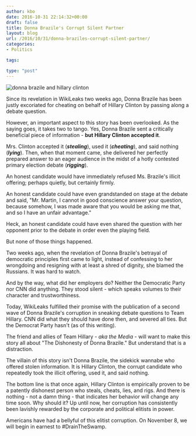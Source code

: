 ```yaml
---
author: kbo
date: 2016-10-31 22:14:32+00:00
draft: false
title: Donna Brazile's Corrupt Silent Partner
layout: blog
url: /2016/10/31/donna-braziles-corrupt-silent-partner/
categories:
- Politics

tags:

type: "post"
---
```


![donna brazile and hillary clinton](https://static.conservativetribune.com/wp-content/uploads/2016/10/Donna-Brazile-v-Hillary-Clinton.jpg)


Since its revelation in WikiLeaks two weeks ago, Donna Brazile has been justly excoriated for cheating on behalf of Hillary Clinton by passing along a debate question.

However, an important aspect to this story has been overlooked. As the saying goes, it takes two to tango. Yes, Donna Brazile sent a critically beneficial piece of information - **but Hillary Clinton accepted it**.

Mrs. Clinton accepted it (_**stealing**_), used it (_**cheating**_), and said nothing (_**lying**_). Then, when that moment came, she delivered her perfectly prepared answer to an eager audience in the midst of a hotly contested primary election debate (_**rigging**_).

An honest candidate would have immediately refused Ms. Brazile's illicit offering; perhaps quietly, but certainly firmly.

An honest candidate could have even grandstanded on stage at the debate and said, "Mr. Martin, I cannot in good conscience answer your question, because somehow, I was made aware that you would be asking me that, and so I have an unfair advantage."

Heck, an honest candidate could have even shared the question with her opponent prior to the debate in order even the playing field.

But none of those things happened.

Two weeks ago, when the revelation of Donna Brazile's betrayal of democratic principles first came to light, instead of confessing to her wrongdoing and resigning with at least a shred of dignity, she blamed the Russians. It was hard to watch.

And by the way, what did her employers do? Neither the Democratic Party nor CNN did anything. They stood silent - which speaks volumes to their character and trustworthiness.

Today, WikiLeaks fulfilled their promise with the publication of a second wave of Donna Brazile's corruption in sneaking debate questions to Team Hillary. CNN did what they should have done then, and severed all ties. But the Democrat Party hasn't (as of this writing).

The friend and allies of Team Hillary _- aka the Media -_ will want to make this story all about "The Dishonesty of Donna Brazile." But understand that is a distraction.

The villain of this story isn't Donna Brazile, the sidekick wannabe who offered stolen information. It is Hillary Clinton, the corrupt candidate who repeatedly took the illicit offering, used it, and said nothing.

The bottom line is that once again, Hillary Clinton is empirically proven to be a patently dishonest person who steals, cheats, lies, and rigs. And there is nothing - not a damn thing - that indicates her behavior will change any time soon. Why should it? Up until now, her corruption has consistently been lavishly rewarded by the corporate and political elitists in power.

Americans have had a bellyful of this elitist corruption. On November 8, we will begin in earnest to #DrainTheSwamp.
